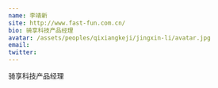 ```yaml
---
name: 李靖新
site: http://www.fast-fun.com.cn/
bio: 骑享科技产品经理
avatar: /assets/peoples/qixiangkeji/jingxin-li/avatar.jpg
email: 
twitter: 
---
```

骑享科技产品经理
